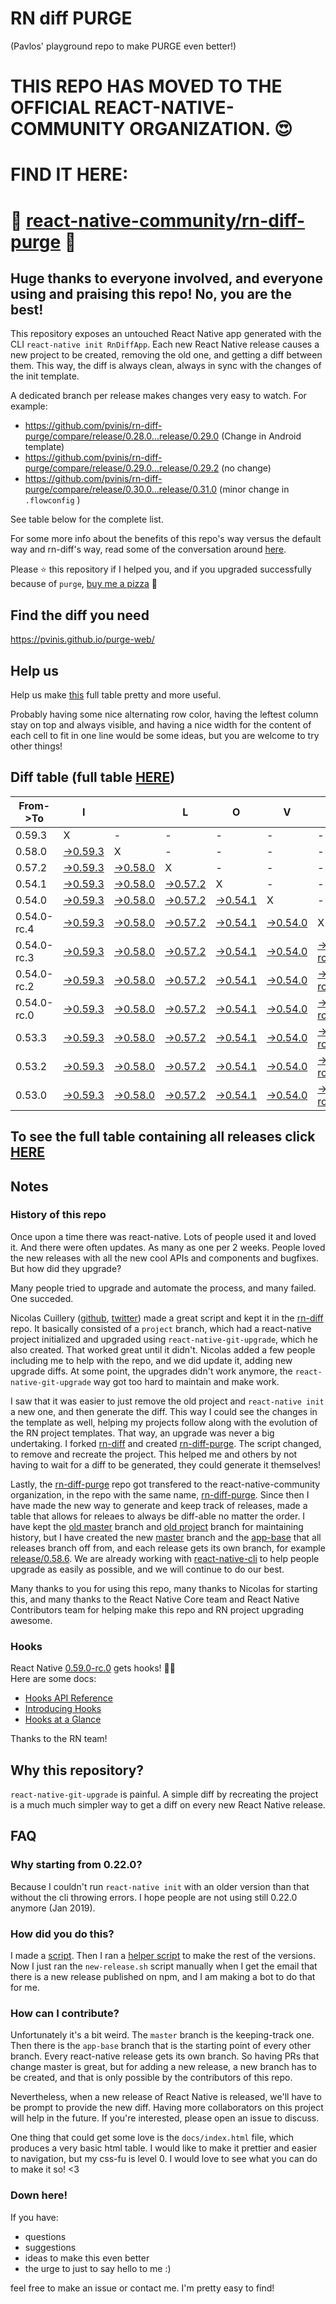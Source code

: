 # RN diff PURGE
(Pavlos' playground repo to make PURGE even better!)

# THIS REPO HAS MOVED TO THE OFFICIAL REACT-NATIVE-COMMUNITY ORGANIZATION. 😍
# FIND IT HERE:  
# 💪 [react-native-community/rn-diff-purge](https://github.com/react-native-community/rn-diff-purge) 🎉
## Huge thanks to everyone involved, and everyone using and praising this repo! No, you are the best!

This repository exposes an untouched React Native app generated with the CLI
`react-native init RnDiffApp`. Each new React Native release causes a new project to be created, removing the old one, and getting a diff between them. This way, the diff is always clean, always in sync with the changes of the init template.

A dedicated branch per release makes changes very easy
to watch. For example:

* https://github.com/pvinis/rn-diff-purge/compare/release/0.28.0...release/0.29.0
(Change in Android template)
* https://github.com/pvinis/rn-diff-purge/compare/release/0.29.0...release/0.29.2
(no change)
* https://github.com/pvinis/rn-diff-purge/compare/release/0.30.0...release/0.31.0
(minor change in `.flowconfig` )

See table below for the complete list.

For some more info about the benefits of this repo's way versus the default way and rn-diff's way, read some of the conversation around [here](https://github.com/react-native-community/discussions-and-proposals/issues/68#issuecomment-452227478).

Please :star: this repository if I helped you, and if you upgraded successfully because of `purge`, [buy me a pizza](https://www.buymeacoffee.com/DGWwHVZ4s) :pizza:

## Find the diff you need
https://pvinis.github.io/purge-web/

## Help us
Help us make [this](https://pvinis.github.io/rn-diff-purge) full table pretty and more useful.

Probably having some nice alternating row color, having the leftest column stay on top and always visible, and having a nice width for the content of each cell to fit in one line would be some ideas, but you are welcome to try other things!

## Diff table (full table [HERE](https://pvinis.github.io/rn-diff-purge))

| From->To    | I                                                                                               |                                                                                                 | L                                                                                               | O                                                                                               | V                                                                                               | E                                                                                                         |                                                                                                           | D                                                                                                         | I                                                                                                    | F                                                                                          | F                                                                                          | S   |
| ----------- | ----------------------------------------------------------------------------------------------- | ----------------------------------------------------------------------------------------------- | ----------------------------------------------------------------------------------------------- | ----------------------------------------------------------------------------------------------- | ----------------------------------------------------------------------------------------------- | --------------------------------------------------------------------------------------------------------- | --------------------------------------------------------------------------------------------------------- | --------------------------------------------------------------------------------------------------------- | ---------------------------------------------------------------------------------------------------- | ------------------------------------------------------------------------------------------ | ------------------------------------------------------------------------------------------ | --- |
| 0.59.3      | X                                                                                               | -                                                                                               | -                                                                                               | -                                                                                               | -                                                                                               | -                                                                                                         | -                                                                                                         | -                                                                                                         | -                                                                                                    | -                                                                                          | -                                                                                          | -   |
| 0.58.0      | [->0.59.3](https://github.com/pvinis/rn-diff-purge/compare/release/0.58.0..release/0.59.3)      | X                                                                                               | -                                                                                               | -                                                                                               | -                                                                                               | -                                                                                                         | -                                                                                                         | -                                                                                                         | -                                                                                                    | -                                                                                          | -                                                                                          | -   |
| 0.57.2      | [->0.59.3](https://github.com/pvinis/rn-diff-purge/compare/release/0.57.2..release/0.59.3)      | [->0.58.0](https://github.com/pvinis/rn-diff-purge/compare/release/0.57.2..release/0.58.0)      | X                                                                                               | -                                                                                               | -                                                                                               | -                                                                                                         | -                                                                                                         | -                                                                                                         | -                                                                                                    | -                                                                                          | -                                                                                          | -   |
| 0.54.1      | [->0.59.3](https://github.com/pvinis/rn-diff-purge/compare/release/0.54.1..release/0.59.3)      | [->0.58.0](https://github.com/pvinis/rn-diff-purge/compare/release/0.54.1..release/0.58.0)      | [->0.57.2](https://github.com/pvinis/rn-diff-purge/compare/release/0.54.1..release/0.57.2)      | X                                                                                               | -                                                                                               | -                                                                                                         | -                                                                                                         | -                                                                                                         | -                                                                                                    | -                                                                                          | -                                                                                          | -   |
| 0.54.0      | [->0.59.3](https://github.com/pvinis/rn-diff-purge/compare/release/0.54.0..release/0.59.3)      | [->0.58.0](https://github.com/pvinis/rn-diff-purge/compare/release/0.54.0..release/0.58.0)      | [->0.57.2](https://github.com/pvinis/rn-diff-purge/compare/release/0.54.0..release/0.57.2)      | [->0.54.1](https://github.com/pvinis/rn-diff-purge/compare/release/0.54.0..release/0.54.1)      | X                                                                                               | -                                                                                                         | -                                                                                                         | -                                                                                                         | -                                                                                                    | -                                                                                          | -                                                                                          | -   |
| 0.54.0-rc.4 | [->0.59.3](https://github.com/pvinis/rn-diff-purge/compare/release/0.54.0-rc.4..release/0.59.3) | [->0.58.0](https://github.com/pvinis/rn-diff-purge/compare/release/0.54.0-rc.4..release/0.58.0) | [->0.57.2](https://github.com/pvinis/rn-diff-purge/compare/release/0.54.0-rc.4..release/0.57.2) | [->0.54.1](https://github.com/pvinis/rn-diff-purge/compare/release/0.54.0-rc.4..release/0.54.1) | [->0.54.0](https://github.com/pvinis/rn-diff-purge/compare/release/0.54.0-rc.4..release/0.54.0) | X                                                                                                         | -                                                                                                         | -                                                                                                         | -                                                                                                    | -                                                                                          | -                                                                                          | -   |
| 0.54.0-rc.3 | [->0.59.3](https://github.com/pvinis/rn-diff-purge/compare/release/0.54.0-rc.3..release/0.59.3) | [->0.58.0](https://github.com/pvinis/rn-diff-purge/compare/release/0.54.0-rc.3..release/0.58.0) | [->0.57.2](https://github.com/pvinis/rn-diff-purge/compare/release/0.54.0-rc.3..release/0.57.2) | [->0.54.1](https://github.com/pvinis/rn-diff-purge/compare/release/0.54.0-rc.3..release/0.54.1) | [->0.54.0](https://github.com/pvinis/rn-diff-purge/compare/release/0.54.0-rc.3..release/0.54.0) | [->0.54.0-rc.4](https://github.com/pvinis/rn-diff-purge/compare/release/0.54.0-rc.3..release/0.54.0-rc.4) | X                                                                                                         | -                                                                                                         | -                                                                                                    | -                                                                                          | -                                                                                          | -   |
| 0.54.0-rc.2 | [->0.59.3](https://github.com/pvinis/rn-diff-purge/compare/release/0.54.0-rc.2..release/0.59.3) | [->0.58.0](https://github.com/pvinis/rn-diff-purge/compare/release/0.54.0-rc.2..release/0.58.0) | [->0.57.2](https://github.com/pvinis/rn-diff-purge/compare/release/0.54.0-rc.2..release/0.57.2) | [->0.54.1](https://github.com/pvinis/rn-diff-purge/compare/release/0.54.0-rc.2..release/0.54.1) | [->0.54.0](https://github.com/pvinis/rn-diff-purge/compare/release/0.54.0-rc.2..release/0.54.0) | [->0.54.0-rc.4](https://github.com/pvinis/rn-diff-purge/compare/release/0.54.0-rc.2..release/0.54.0-rc.4) | [->0.54.0-rc.3](https://github.com/pvinis/rn-diff-purge/compare/release/0.54.0-rc.2..release/0.54.0-rc.3) | X                                                                                                         | -                                                                                                    | -                                                                                          | -                                                                                          | -   |
| 0.54.0-rc.0 | [->0.59.3](https://github.com/pvinis/rn-diff-purge/compare/release/0.54.0-rc.0..release/0.59.3) | [->0.58.0](https://github.com/pvinis/rn-diff-purge/compare/release/0.54.0-rc.0..release/0.58.0) | [->0.57.2](https://github.com/pvinis/rn-diff-purge/compare/release/0.54.0-rc.0..release/0.57.2) | [->0.54.1](https://github.com/pvinis/rn-diff-purge/compare/release/0.54.0-rc.0..release/0.54.1) | [->0.54.0](https://github.com/pvinis/rn-diff-purge/compare/release/0.54.0-rc.0..release/0.54.0) | [->0.54.0-rc.4](https://github.com/pvinis/rn-diff-purge/compare/release/0.54.0-rc.0..release/0.54.0-rc.4) | [->0.54.0-rc.3](https://github.com/pvinis/rn-diff-purge/compare/release/0.54.0-rc.0..release/0.54.0-rc.3) | [->0.54.0-rc.2](https://github.com/pvinis/rn-diff-purge/compare/release/0.54.0-rc.0..release/0.54.0-rc.2) | X                                                                                                    | -                                                                                          | -                                                                                          | -   |
| 0.53.3      | [->0.59.3](https://github.com/pvinis/rn-diff-purge/compare/release/0.53.3..release/0.59.3)      | [->0.58.0](https://github.com/pvinis/rn-diff-purge/compare/release/0.53.3..release/0.58.0)      | [->0.57.2](https://github.com/pvinis/rn-diff-purge/compare/release/0.53.3..release/0.57.2)      | [->0.54.1](https://github.com/pvinis/rn-diff-purge/compare/release/0.53.3..release/0.54.1)      | [->0.54.0](https://github.com/pvinis/rn-diff-purge/compare/release/0.53.3..release/0.54.0)      | [->0.54.0-rc.4](https://github.com/pvinis/rn-diff-purge/compare/release/0.53.3..release/0.54.0-rc.4)      | [->0.54.0-rc.3](https://github.com/pvinis/rn-diff-purge/compare/release/0.53.3..release/0.54.0-rc.3)      | [->0.54.0-rc.2](https://github.com/pvinis/rn-diff-purge/compare/release/0.53.3..release/0.54.0-rc.2)      | [->0.54.0-rc.0](https://github.com/pvinis/rn-diff-purge/compare/release/0.53.3..release/0.54.0-rc.0) | X                                                                                          | -                                                                                          | -   |
| 0.53.2      | [->0.59.3](https://github.com/pvinis/rn-diff-purge/compare/release/0.53.2..release/0.59.3)      | [->0.58.0](https://github.com/pvinis/rn-diff-purge/compare/release/0.53.2..release/0.58.0)      | [->0.57.2](https://github.com/pvinis/rn-diff-purge/compare/release/0.53.2..release/0.57.2)      | [->0.54.1](https://github.com/pvinis/rn-diff-purge/compare/release/0.53.2..release/0.54.1)      | [->0.54.0](https://github.com/pvinis/rn-diff-purge/compare/release/0.53.2..release/0.54.0)      | [->0.54.0-rc.4](https://github.com/pvinis/rn-diff-purge/compare/release/0.53.2..release/0.54.0-rc.4)      | [->0.54.0-rc.3](https://github.com/pvinis/rn-diff-purge/compare/release/0.53.2..release/0.54.0-rc.3)      | [->0.54.0-rc.2](https://github.com/pvinis/rn-diff-purge/compare/release/0.53.2..release/0.54.0-rc.2)      | [->0.54.0-rc.0](https://github.com/pvinis/rn-diff-purge/compare/release/0.53.2..release/0.54.0-rc.0) | [->0.53.3](https://github.com/pvinis/rn-diff-purge/compare/release/0.53.2..release/0.53.3) | X                                                                                          | -   |
| 0.53.0      | [->0.59.3](https://github.com/pvinis/rn-diff-purge/compare/release/0.53.0..release/0.59.3)      | [->0.58.0](https://github.com/pvinis/rn-diff-purge/compare/release/0.53.0..release/0.58.0)      | [->0.57.2](https://github.com/pvinis/rn-diff-purge/compare/release/0.53.0..release/0.57.2)      | [->0.54.1](https://github.com/pvinis/rn-diff-purge/compare/release/0.53.0..release/0.54.1)      | [->0.54.0](https://github.com/pvinis/rn-diff-purge/compare/release/0.53.0..release/0.54.0)      | [->0.54.0-rc.4](https://github.com/pvinis/rn-diff-purge/compare/release/0.53.0..release/0.54.0-rc.4)      | [->0.54.0-rc.3](https://github.com/pvinis/rn-diff-purge/compare/release/0.53.0..release/0.54.0-rc.3)      | [->0.54.0-rc.2](https://github.com/pvinis/rn-diff-purge/compare/release/0.53.0..release/0.54.0-rc.2)      | [->0.54.0-rc.0](https://github.com/pvinis/rn-diff-purge/compare/release/0.53.0..release/0.54.0-rc.0) | [->0.53.3](https://github.com/pvinis/rn-diff-purge/compare/release/0.53.0..release/0.53.3) | [->0.53.2](https://github.com/pvinis/rn-diff-purge/compare/release/0.53.0..release/0.53.2) | X   |

## To see the full table containing all releases click [HERE](https://pvinis.github.io/rn-diff-purge)

## Notes

### History of this repo

Once upon a time there was react-native. Lots of people used it and loved it. And there were often updates. As many as one per 2 weeks. People loved the new releases with all the new cool APIs and components and bugfixes. But how did they upgrade?

Many people tried to upgrade and automate the process, and many failed. One succeded.

Nicolas Cuillery ([github](https://github.com/ncuillery), [twitter](https://twitter.com/ncuillery)) made a great script and kept it in the [rn-diff](https://github.com/ncuillery/rn-diff) repo. It basically consisted of a `project` branch, which had a react-native project initialized and upgraded using `react-native-git-upgrade`, which he also created. That worked great until it didn't. Nicolas added a few people including me to help with the repo, and we did update it, adding new upgrade diffs. At some point, the upgrades didn't work anymore, the `react-native-git-upgrade` way got too hard to maintain and make work.

I saw that it was easier to just remove the old project and `react-native init` a new one, and then generate the diff. This way I could see the changes in the template as well, helping my projects follow along with the evolution of the RN project templates. That way, an upgrade was never a big undertaking. I forked [rn-diff](https://github.com/ncuillery/rn-diff) and created [rn-diff-purge](https://github.com/pvinis/rn-diff-purge). The script changed, to remove and recreate the project. This helped me and others by not having to wait for a diff to be generated, they could generate it themselves!

Lastly, the [rn-diff-purge](https://github.com/pvinis/rn-diff-purge) repo got transfered to the react-native-community organization, in the repo with the same name, [rn-diff-purge](https://github.com/react-native-community/rn-diff-purge). Since then I have made the new way to generate and keep track of releases, made a table that allows for releaes to always be diff-able no matter the order. I have kept the [old master](https://github.com/pvinis/rn-diff-purge/tree/old/master) branch and [old project](https://github.com/pvinis/rn-diff-purge/tree/old/project) branch for maintaining history, but I have created the new [master](https://github.com/pvinis/rn-diff-purge/tree/master) branch and the [app-base](https://github.com/pvinis/rn-diff-purge/tree/app-base) that all releases branch off from, and each release gets its own branch, for example [release/0.58.6](https://github.com/pvinis/rn-diff-purge/tree/release/0.58.6). We are already working with [react-native-cli](https://github.com/react-native-community/react-native-cli) to help people upgrade as easily as possible, and we will continue to do our best.

Many thanks to you for using this repo, many thanks to Nicolas for starting this, and many thanks to the React Native Core team and React Native Contributors team for helping make this repo and RN project upgrading awesome.

### Hooks
React Native [0.59.0-rc.0](https://github.com/pvinis/rn-diff-purge#version-changes) gets hooks! 🎉🥳  
Here are some docs:
- [Hooks API Reference](https://reactjs.org/docs/hooks-reference.html)
- [Introducing Hooks](https://reactjs.org/docs/hooks-intro.html)
- [Hooks at a Glance](https://reactjs.org/docs/hooks-overview.html)

Thanks to the RN team!

## Why this repository?
`react-native-git-upgrade` is painful. A simple diff by recreating the project is a much much simpler way to get a diff on every new React Native release.

## FAQ

### Why starting from 0.22.0?

Because I couldn't run `react-native init` with an older version than that without the cli throwing errors. I hope people are not using still 0.22.0 anymore (Jan 2019).

### How did you do this?

I made a [script](https://github.com/pvinis/rn-diff-purge/blob/master/new-release.sh). Then I ran a [helper script](https://github.com/pvinis/rn-diff-purge/blob/master/new-release.sh) to make the rest of the versions.
Now I just ran the `new-release.sh` script manually when I get the email that there is a new release published on npm, and I am making a bot to do that for me.

### How can I contribute?

Unfortunately it's a bit weird. The `master` branch is the keeping-track one. Then there is the `app-base` branch that is the starting point of every other branch. Every react-native release gets its own branch. So having PRs that change master is great, but for adding a new release, a new branch has to be created, and that is only possible by the contributors of this repo.

Nevertheless, when a new release of React Native is released, we'll have to be prompt to provide
the new diff. Having more collaborators on this project will help in the future. If you're interested, please open an issue to discuss.

One thing that could get some love is the `docs/index.html` file, which produces a very basic html table. I would like to make it prettier and easier to navigation, but my css-fu is level 0. I would love to see what you can do to make it so! <3

### Down here!

If you have: 
- questions
- suggestions
- ideas to make this even better
- the urge to just to say hello to me :)

feel free to make an issue or contact me. I'm pretty easy to find!

